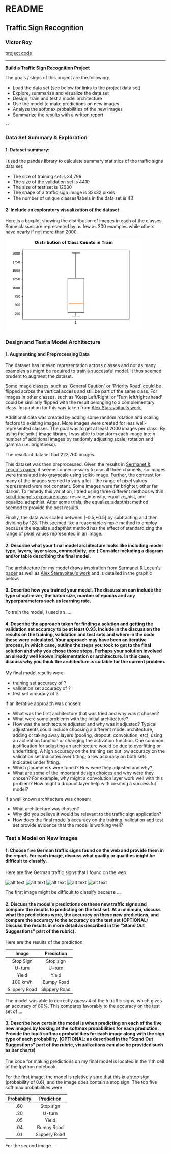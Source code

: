 # **README**

## **Traffic Sign Recognition** 

### **Victor Roy**

[project code](https://github.com/soniccrhyme/SDND-Project_2)

---

**Build a Traffic Sign Recognition Project**

The goals / steps of this project are the following:
* Load the data set (see below for links to the project data set)
* Explore, summarize and visualize the data set
* Design, train and test a model architecture
* Use the model to make predictions on new images
* Analyze the softmax probabilities of the new images
* Summarize the results with a written report


[//]: # (Image References)

[image1]: ./graphics/train-count_boxplot.png "Count in Train Boxplot"
[image2]: ./graphics/rand-images.png "Sample of Images"
[image3]: ./graphics/model_architecture.png "Model Architecture"
[image4]: ./examples/placeholder.png "Traffic Sign 1"
[image5]: ./examples/placeholder.png "Traffic Sign 2"
[image6]: ./examples/placeholder.png "Traffic Sign 3"
[image7]: ./examples/placeholder.png "Traffic Sign 4"
[image8]: ./examples/placeholder.png "Traffic Sign 5"

--

### Data Set Summary & Exploration

#### 1. Dataset summary:

I used the pandas library to calculate summary statistics of the traffic
signs data set:

* The size of training set is 34,799 
* The size of the validation set is 4410
* The size of test set is 12630
* The shape of a traffic sign image is 32x32 pixels
* The number of unique classes/labels in the data set is 43

#### 2. Include an exploratory visualization of the dataset.

Here is a boxplot showing the distribution of images in each of the classes. Some classes are represented by as few as 200 examples while others have nearly if not more than 2000. 

![alt text][image1]

### Design and Test a Model Architecture

#### 1. Augmenting and Preprocessing Data

The dataset has uneven representation across classes and not as many examples as might be required to train a successful model. It thus seemed prudent to augment the dataset. 

Some image classes, such as 'General Caution' or 'Priority Road' could be flipped across the vertical access and still be part of the same class. For images in other classes, such as 'Keep Left/Right' or 'Turn left/right ahead' could be similarly flipped with the result belonging to a complementary class. Inspiration for this was taken from [Alex Staravoitau's work](http://navoshta.com/traffic-signs-classification/).

Additional data was created by adding some random rotation and scaling factors to existing images. More images were created for less well-represented classes. The goal was to get at least 2000 images per class. By using the scikit-image library, I was able to transform each image into *n* number of additional images by randomly adjusting scale, rotation and gamma (i.e. brightness). 

The resultant dataset had 223,760 images. 

This dataset was then preprocessed. Given the results in [Sermanet & Lecun's paper](http://yann.lecun.com/exdb/publis/pdf/sermanet-ijcnn-11.pdf), it seemed unneccessary to use all three channels, so images were translated into grayscale using scikit-image. Further, the contrast for many of the images seemed to vary a lot - the range of pixel values represented were not constant. Some images were far brighter, other far darker. To remedy this variation, I tried using three different methods within [scikit-image's exposure class](http://scikit-image.org/docs/dev/api/skimage.exposure.html): rescale\_intensity, equalize\_hist, and equalize\_adapthist. After some trials, the equalize\_adapthist method seemed to provide the best results. 

Finally, the data was scaled between [-0.5,+0.5] by subtracting and then dividing by 128. This seemed like a reasonable simple method to employ because the equalize\_adapthist method has the effect of standardizing the range of pixel values represented in an image.


#### 2. Describe what your final model architecture looks like including model type, layers, layer sizes, connectivity, etc.) Consider including a diagram and/or table describing the final model.

The architecture for my model draws inspiration from [Sermanet & Lecun's paper](http://yann.lecun.com/exdb/publis/pdf/sermanet-ijcnn-11.pdf) as well as [Alex Staravoitau's work](http://navoshta.com/traffic-signs-classification/) and is detailed in the graphic below:


 


#### 3. Describe how you trained your model. The discussion can include the type of optimizer, the batch size, number of epochs and any hyperparameters such as learning rate.

To train the model, I used an ....

#### 4. Describe the approach taken for finding a solution and getting the validation set accuracy to be at least 0.93. Include in the discussion the results on the training, validation and test sets and where in the code these were calculated. Your approach may have been an iterative process, in which case, outline the steps you took to get to the final solution and why you chose those steps. Perhaps your solution involved an already well known implementation or architecture. In this case, discuss why you think the architecture is suitable for the current problem.

My final model results were:
* training set accuracy of ?
* validation set accuracy of ? 
* test set accuracy of ?

If an iterative approach was chosen:
* What was the first architecture that was tried and why was it chosen?
* What were some problems with the initial architecture?
* How was the architecture adjusted and why was it adjusted? Typical adjustments could include choosing a different model architecture, adding or taking away layers (pooling, dropout, convolution, etc), using an activation function or changing the activation function. One common justification for adjusting an architecture would be due to overfitting or underfitting. A high accuracy on the training set but low accuracy on the validation set indicates over fitting; a low accuracy on both sets indicates under fitting.
* Which parameters were tuned? How were they adjusted and why?
* What are some of the important design choices and why were they chosen? For example, why might a convolution layer work well with this problem? How might a dropout layer help with creating a successful model?

If a well known architecture was chosen:
* What architecture was chosen?
* Why did you believe it would be relevant to the traffic sign application?
* How does the final model's accuracy on the training, validation and test set provide evidence that the model is working well?
 

### Test a Model on New Images

#### 1. Choose five German traffic signs found on the web and provide them in the report. For each image, discuss what quality or qualities might be difficult to classify.

Here are five German traffic signs that I found on the web:

![alt text][image4] ![alt text][image5] ![alt text][image6] 
![alt text][image7] ![alt text][image8]

The first image might be difficult to classify because ...

#### 2. Discuss the model's predictions on these new traffic signs and compare the results to predicting on the test set. At a minimum, discuss what the predictions were, the accuracy on these new predictions, and compare the accuracy to the accuracy on the test set (OPTIONAL: Discuss the results in more detail as described in the "Stand Out Suggestions" part of the rubric).

Here are the results of the prediction:

| Image			        |     Prediction	        					| 
|:---------------------:|:---------------------------------------------:| 
| Stop Sign      		| Stop sign   									| 
| U-turn     			| U-turn 										|
| Yield					| Yield											|
| 100 km/h	      		| Bumpy Road					 				|
| Slippery Road			| Slippery Road      							|


The model was able to correctly guess 4 of the 5 traffic signs, which gives an accuracy of 80%. This compares favorably to the accuracy on the test set of ...

#### 3. Describe how certain the model is when predicting on each of the five new images by looking at the softmax probabilities for each prediction. Provide the top 5 softmax probabilities for each image along with the sign type of each probability. (OPTIONAL: as described in the "Stand Out Suggestions" part of the rubric, visualizations can also be provided such as bar charts)

The code for making predictions on my final model is located in the 11th cell of the Ipython notebook.

For the first image, the model is relatively sure that this is a stop sign (probability of 0.6), and the image does contain a stop sign. The top five soft max probabilities were

| Probability         	|     Prediction	        					| 
|:---------------------:|:---------------------------------------------:| 
| .60         			| Stop sign   									| 
| .20     				| U-turn 										|
| .05					| Yield											|
| .04	      			| Bumpy Road					 				|
| .01				    | Slippery Road      							|


For the second image ... 


